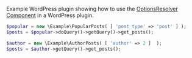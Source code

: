 Example WordPress plugin showing how to use the [OptionsResolver Component](https://symfony.com/doc/current/components/options_resolver.html) in a WordPress plugin.


```php
$popular = new \Example\PopularPosts( [ 'post_type' => 'post' ] );
$posts = $popular->doQuery()->getQuery()->get_posts();
```

```php
$author = new \Example\AuthorPosts( [ 'author' => 2 ]  );
$posts = $author->getQuery()->get_posts();

```